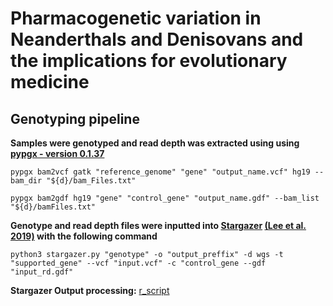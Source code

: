 # Pharmacogenetic variation in Neanderthals and Denisovans and the implications for evolutionary medicine

## Genotyping pipeline

**Samples were genotyped and read depth was extracted using using [pypgx - version 0.1.37](https://github.com/sbslee/pypgx)**

`pypgx bam2vcf gatk "reference_genome" "gene" "output_name.vcf" hg19 --bam_dir "${d}/bam_Files.txt"`

`pypgx bam2gdf hg19 "gene" "control_gene" "output_name.gdf" --bam_list "${d}/bamFiles.txt"`

**Genotype and read depth files were inputted into [Stargazer](https://stargazer.gs.washington.edu/stargazerweb/) [(Lee et al. 2019)](https://ascpt.onlinelibrary.wiley.com/doi/10.1002/cpt.1552) with the following command**

`python3 stargazer.py "genotype" -o "output_preffix" -d wgs -t "supported_gene" --vcf "input.vcf" -c "control_gene --gdf "input_rd.gdf"`

**Stargazer Output processing:** [r_script](www.xyz.com)
